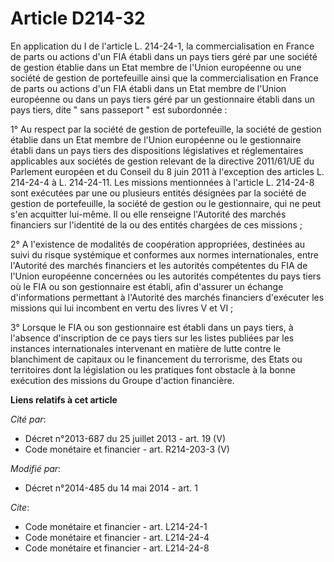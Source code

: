 # Article D214-32

En application du I de l'article L. 214-24-1, la commercialisation en France de parts ou actions d'un FIA établi dans un pays
tiers géré par une société de gestion établie dans un Etat membre de l'Union européenne ou une société de gestion de
portefeuille ainsi que la commercialisation en France de parts ou actions d'un FIA établi dans un Etat membre de l'Union
européenne ou dans un pays tiers géré par un gestionnaire établi dans un pays tiers, dite " sans passeport " est
subordonnée :

1° Au respect par la société de gestion de portefeuille, la société de gestion établie dans un Etat membre de l'Union
européenne ou le gestionnaire établi dans un pays tiers des dispositions législatives et réglementaires applicables aux
sociétés de gestion relevant de la directive 2011/61/UE du Parlement européen et du Conseil du 8 juin 2011 à l'exception des
articles L. 214-24-4 à L. 214-24-11. Les missions mentionnées à l'article L. 214-24-8 sont exécutées par une ou plusieurs
entités désignées par la société de gestion de portefeuille, la société de gestion ou le gestionnaire, qui ne peut s'en
acquitter lui-même. Il ou elle renseigne l'Autorité des marchés financiers sur l'identité de la ou des entités chargées de
ces missions ;

2° A l'existence de modalités de coopération appropriées, destinées au suivi du risque systémique et conformes aux normes
internationales, entre l'Autorité des marchés financiers et les autorités compétentes du FIA de l'Union européenne concernées
ou les autorités compétentes du pays tiers où le FIA ou son gestionnaire est établi, afin d'assurer un échange d'informations
permettant à l'Autorité des marchés financiers d'exécuter les missions qui lui incombent en vertu des livres V et VI ;

3° Lorsque le FIA ou son gestionnaire est établi dans un pays tiers, à l'absence d'inscription de ce pays tiers sur les
listes publiées par les instances internationales intervenant en matière de lutte contre le blanchiment de capitaux ou le
financement du terrorisme, des Etats ou territoires dont la législation ou les pratiques font obstacle à la bonne exécution
des missions du Groupe d'action financière.

**Liens relatifs à cet article**

_Cité par_:

  - Décret n°2013-687 du 25 juillet 2013 - art. 19 (V)
  - Code monétaire et financier - art. R214-203-3 (V)

_Modifié par_:

  - Décret n°2014-485 du 14 mai 2014 - art. 1

_Cite_:

  - Code monétaire et financier - art. L214-24-1
  - Code monétaire et financier - art. L214-24-4
  - Code monétaire et financier - art. L214-24-8
